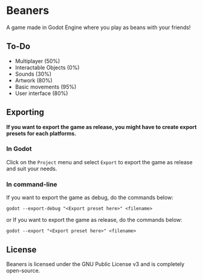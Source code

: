# Beaners
A game made in Godot Engine where you play as beans with your friends!

## To-Do
- Multiplayer (50%)
- Interactable Objects (0%)
- Sounds (30%)
- Artwork (80%)
- Basic movements (95%)
- User interface (80%)

## Exporting
**If you want to export the game as release, you might have to create export presets for each platforms.**

### In Godot
Click on the `Project` menu and select `Export` to export the game as release and suit your needs.

### In command-line
If you want to export the game as debug, do the commands below:
```
godot --export-debug "<Export preset here>" <filename>
```

or If you want to export the game as release, do the commands below:
```
godot --export "<Export preset here>" <filename>
```

## License
Beaners is licensed under the GNU Public License v3 and is completely open-source.